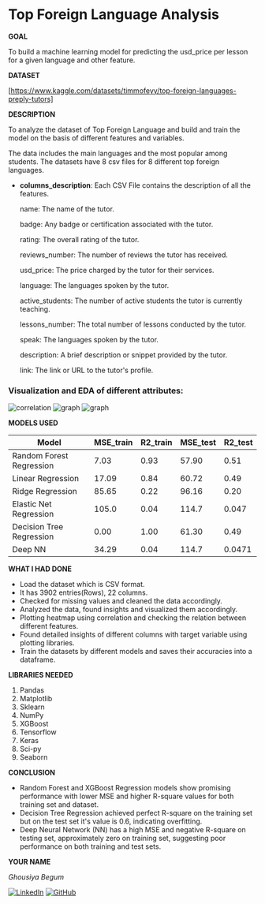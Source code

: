 <h1>Top Foreign Language Analysis</h1>

**GOAL**

To build a machine learning model for predicting the usd_price per lesson for a given language and other feature.

**DATASET**

[https://www.kaggle.com/datasets/timmofeyy/top-foreign-languages-preply-tutors]

**DESCRIPTION**

To analyze the dataset of Top Foreign Language and build and train the model on the basis of different features and variables.

The data includes the main languages and the most popular among students. The datasets have 8 csv files for 8 different top foreign languages.

- **columns_description**: Each CSV File contains the description of all the features.

  name: The name of the tutor.

  badge: Any badge or certification associated with the tutor.

  rating: The overall rating of the tutor.

  reviews_number: The number of reviews the tutor has received.

  usd_price: The price charged by the tutor for their services.

  language: The languages spoken by the tutor.

  active_students: The number of active students the tutor is currently teaching.

  lessons_number: The total number of lessons conducted by the tutor.

  speak: The languages spoken by the tutor.

  description: A brief description or snippet provided by the tutor.

  link: The link or URL to the tutor's profile.


### Visualization and EDA of different attributes:

<img alt="correlation" src="./Images/correlation between amount of lessons and price per lesson.png">

<img alt="graph" src="./Images/count of tutors.png">

<img alt="graph" src="./Images/distribution plot.png">




**MODELS USED**

| Model                     | MSE_train | R2_train | MSE_test  | R2_test   |
|---------------------------|-----------|----------|-----------|-----------|
| Random Forest Regression  | 7.03      | 0.93     | 57.90     | 0.51      |
| Linear Regression         | 17.09     | 0.84     | 60.72     | 0.49      |
| Ridge Regression          | 85.65     | 0.22     | 96.16     | 0.20      |
| Elastic Net Regression    | 105.0     | 0.04     | 114.7     | 0.047     |
| Decision Tree Regression  | 0.00      | 1.00     | 61.30     | 0.49      |
| Deep NN                   | 34.29     | 0.04     | 114.7     | 0.0471    |


**WHAT I HAD DONE**

* Load the dataset which is CSV format.
* It has 3902 entries(Rows), 22 columns.
* Checked for missing values and cleaned the data accordingly.
* Analyzed the data, found insights and visualized them accordingly.
* Plotting heatmap using correlation and checking the relation between different features.
* Found detailed insights of different columns with target variable using plotting libraries.
* Train the datasets by different models and saves their accuracies into a dataframe.


**LIBRARIES NEEDED**

1. Pandas
2. Matplotlib
3. Sklearn
4. NumPy
5. XGBoost
6. Tensorflow
7. Keras
8. Sci-py
9. Seaborn



**CONCLUSION**

- Random Forest and XGBoost Regression models show promising performance with lower MSE and higher R-square values for both training set and dataset.
- Decision Tree Regression achieved perfect R-square on the training set but on the test set it's value is 0.6, indicating overfitting.
- Deep Neural Network (NN) has a high MSE and negative R-square on testing set, approximately zero on training set, suggesting poor performance on both training and test sets.


**YOUR NAME**

*Ghousiya Begum*

[![LinkedIn](https://img.shields.io/badge/linkedin-%230077B5.svg?style=for-the-badge&logo=linkedin&logoColor=white)](https://www.linkedin.com/in/ghousiya-begum-a9b634258/)  [![GitHub](https://img.shields.io/badge/github-%23121011.svg?style=for-the-badge&logo=github&logoColor=white)](https://github.com/ghousiya47)
